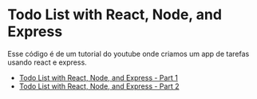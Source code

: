 # Todo List with React, Node, and Express

Esse código é de um tutorial do youtube onde criamos um app de tarefas usando react e express.
 - [Todo List with React, Node, and Express - Part 1](https://www.youtube.com/watch?v=UssANbORcZE&list=LL&index=7)
 - [Todo List with React, Node, and Express - Part 2](https://www.youtube.com/watch?v=HFgO57aHAqM&ab_channel=AdamCoder7)
 
